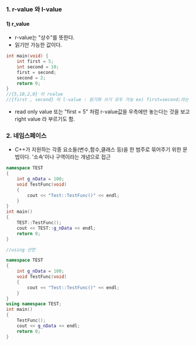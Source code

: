 ### 1. r-value 와 l-value

#### 1) r_value

- r-value는 "상수"를 뜻한다.
- 읽기만 가능한 값이다.

```C++
int main(void) {
    int first = 5;
    int second = 10;
    first = second;
    second = 2;
    return 0;
}
//{5,10,2,0} 이 rvalue
//{first , second} 이 l-value : 읽기와 쓰기 모두 가능 ex) first=second;라는 대입문에서 second 값을 읽고 first값에 second 값을 쓰기가 가능 (left value)
```

- read only value 또는 "first = 5" 처럼 r-value값을 우측에만 놓는다는 것을 보고 right value 라 부르기도 함.

### 2. 네임스페이스

- C++가 지원하는 각종 요소들(변수,함수,클래스 등)을 한 범주로 묶어주기 위한 문법이다. '소속'이나 구역이라는 개념으로 접근

```c++
namespace TEST
{
	int g_nData = 100;
	void TestFunc(void)
	{
		cout << "Test::TestFunc()" << endl;
	}
}
int main()
{
	TEST::TestFunc();
	cout << TEST::g_nData << endl;
	return 0;
}
```

```C++
//using 선언

namespace TEST
{
	int g_nData = 100;
	void TestFunc(void)
	{
		cout << "Test::TestFunc()" << endl;
	}
}
using namespace TEST;
int main()
{
	TestFunc();
	cout << g_nData << endl;
	return 0;
}
```


